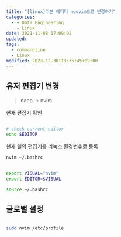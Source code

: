 ```yaml
---
title: "[linux]기본 에디터 neovim으로 변경하기"
categories:
  - - Data Engineering
    - Linux
date: 2021-11-08 17:09:02
updated:
tags:
  - commandline
  - Linux
modified: 2023-12-30T13:35:45+09:00
---
```


<!--
<center>Kaggle Customer Score Dataset</center>

- Machine Learning
- Statistics , Math
- Data Engineering
- Programming
- EDA & Visualization
- Preprocessing


#신경망이란 무엇인가?

https://www.youtube.com/watch?v=aircAruvnKk


#참고

https://cinema4dr12.tistory.com/1016?category=515283

https://www.kdnuggets.com/2021/07/top-python-data-science-interview-questions.html
-->

## 유저 편집기 변경

> nano -> nvim

현재 편집기 확인

```bash

# check current editor
echo $EDITOR
```

현재 쉘의 편집기를 리눅스 환경변수로 등록

```bash
nvim ~/.bashrc


export VISUAL="nvim"
export EDITOR=$VISUAL

source ~/.bashrc
```

## 글로벌 설정

```bash

sudo nvim /etc/profile

```
